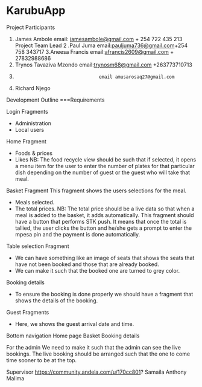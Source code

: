 # KarubuApp
Project Participants 

1. James Ambole  email: jamesambole@gmail.com + 254 722 435 213 Project Team Lead
2 .Paul Juma email:pauljuma736@gmail.com+254 758 343717
3.Aneesa Francis email:afrancis2609@gmail.com + 27832988686
4. Trynos Tavaziva Mzondo email:trynosm68@gmail.com +263773710713
5.	                                  email amusarosaq27@gmail.com
6. Richard Njego



Development Outline 
===Requirements

Login Fragments
- Administration
- Local users

Home Fragment
- Foods & prices
- Likes
NB: The food recycle view should be such that if selected, it opens a menu item for the user to enter the number of plates for that particular dish depending on the number of guest or the guest who will take that meal.

Basket Fragment
This fragment shows the users selections for the meal.
- Meals selected.
- The total prices.
NB: The total price should be a live data so that when a meal is added to the basket, it adds automatically.
This fragment should have a button that performs STK push. It means that once the total is tallied, the user clicks the button and he/she gets a prompt to enter the mpesa pin and the payment is done automatically.

Table selection Fragment
- We can have something like an image of seats that shows the seats that have not been booked and those that are already booked.
- We can make it such that the booked one are turned to grey color.

Booking details
- To ensure the booking is done properly we should have a fragment that shows the details of the booking.

Guest Fragments
- Here, we shows the guest arrival date and time.

Bottom navigation
Home page
Basket
Booking details



For the admin
We need to make it such that the admin can see the live bookings. The live booking should be arranged such that the one to come time sooner to be at the top.


Supervisor https://community.andela.com/u/170cc801? Samaila Anthony Malima 
